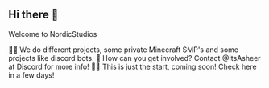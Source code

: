 ## Hi there 👋
Welcome to NordicStudios

🙋‍♀️ We do different projects, some private Minecraft SMP's and some projects like discord bots.
🌈 How can you get involved? Contact @ItsAsheer at Discord for more info!
👩‍💻 This is just the start, coming soon! Check here in a few days!
